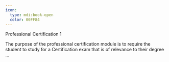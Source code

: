 ```yaml
---
icon:
  type: mdi:book-open
  color: 00FF84
---
```

Professional Certification 1

The purpose of the professional certification module is to require the student to study for a Certification exam that is of relevance to their degree  ... 

